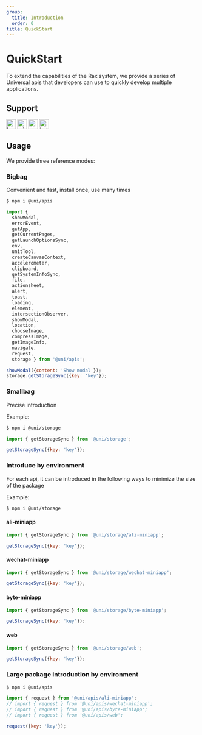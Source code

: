 ```yaml
---
group:
  title: Introduction
  order: 0
title: QuickStart
---
```


# QuickStart

To extend the capabilities of the Rax system, we provide a series of Universal apis that developers can use to quickly develop multiple applications.

## Support
<img alt="browser" src="https://gw.alicdn.com/tfs/TB1uYFobGSs3KVjSZPiXXcsiVXa-200-200.svg" width="25px" height="25px" title="h5" /> <img alt="miniApp" src="https://gw.alicdn.com/tfs/TB1bBpmbRCw3KVjSZFuXXcAOpXa-200-200.svg" width="25px" height="25px" title="ali miniprogram" /> <img alt="wechatMiniprogram" src="https://img.alicdn.com/tfs/TB1slcYdxv1gK0jSZFFXXb0sXXa-200-200.svg" width="25px" height="25px" title="wechatMiniprogram"> <img alt="bytedanceMicroApp" src="https://gw.alicdn.com/tfs/TB1jFtVzO_1gK0jSZFqXXcpaXXa-200-200.svg" width="25px" height="25px" title="bytedanceMicroApp">

## Usage

We provide three reference modes:

### Bigbag
Convenient and fast, install once, use many times

```bash
$ npm i @uni/apis
```

```js
import { 
  showModal,
  errorEvent,
  getApp,
  getCurrentPages,
  getLaunchOptionsSync,
  env,
  unitTool,
  createCanvasContext,
  accelerometer,
  clipboard,
  getSystemInfoSync,
  file,
  actionsheet,
  alert,
  toast,
  loading,
  element,
  intersectionObserver,
  showModal,
  location,
  chooseImage,
  compressImage,
  getImageInfo,
  navigate,
  request,
  storage } from '@uni/apis';

showModal({content: 'Show modal'});
storage.getStorageSync({key: 'key'});

```
### Smallbag
Precise introduction

Example:
```bash
$ npm i @uni/storage
```

```js
import { getStorageSync } from '@uni/storage';

getStorageSync({key: 'key'});

```
### Introduce by environment

For each api, it can be introduced in the following ways to minimize the size of the package

Example:
```bash
$ npm i @uni/storage
```

#### ali-miniapp
```js
import { getStorageSync } from '@uni/storage/ali-miniapp';

getStorageSync({key: 'key'});

```
#### wechat-miniapp
```js
import { getStorageSync } from '@uni/storage/wechat-miniapp';

getStorageSync({key: 'key'});

```
#### byte-miniapp
```js
import { getStorageSync } from '@uni/storage/byte-miniapp';

getStorageSync({key: 'key'});

```
#### web
```js
import { getStorageSync } from '@uni/storage/web';

getStorageSync({key: 'key'});

```
### Large package introduction by environment

```bash
$ npm i @uni/apis
```

```js
import { request } from '@uni/apis/ali-miniapp';
// import { request } from '@uni/apis/wechat-miniapp';
// import { request } from '@uni/apis/byte-miniapp';
// import { request } from '@uni/apis/web';

request({key: 'key'});

```

